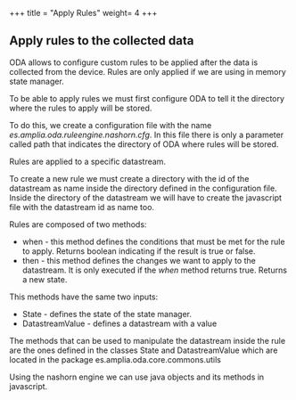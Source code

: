 +++
title = "Apply Rules"
weight= 4
+++

## Apply rules to the collected data

ODA allows to configure custom rules to be applied after the data is collected from the device. Rules are only applied if we are using in memory state manager.

To be able to apply rules we must first configure ODA to tell it the directory where the rules to apply will be stored.

To do this, we create a configuration file with the name _es.amplia.oda.ruleengine.nashorn.cfg_.
In this file there is only a parameter called path that indicates the directory of ODA where rules will be stored.

Rules are applied to a specific datastream.

To create a new rule we must create a directory with the id of the datastream as name inside the directory defined in the configuration file. Inside the directory of the datastream we will have to create the javascript file with the datastream id as name too.

Rules are composed of two methods:

* when - this method defines the conditions that must be met for the rule to apply. Returns boolean indicating if the result is true or false.
* then - this method defines the changes we want to apply to the datastream. It is only executed if the _when_ method returns true. Returns a new state.

This methods have the same two inputs:

* State - defines the state of the state manager.
* DatastreamValue - defines a datastream with a value

The methods that can be used to manipulate the datastream inside the rule are the ones defined in the classes State and DatastreamValue which are located in the package es.amplia.oda.core.commons.utils

Using the nashorn engine we can use java objects and its methods in javascript.
